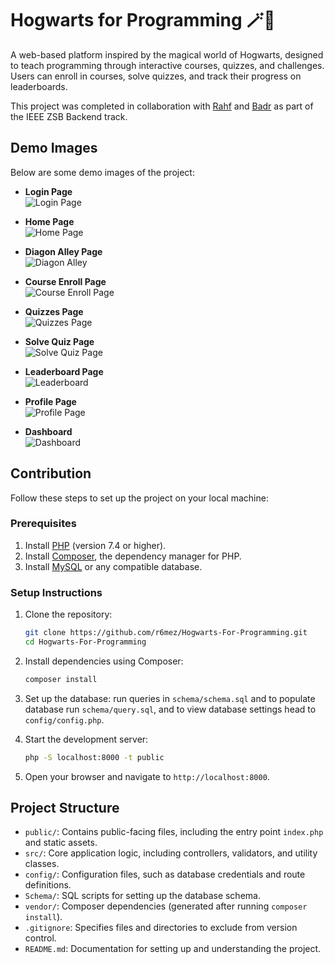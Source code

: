 # Hogwarts for Programming 🪄🔮

A web-based platform inspired by the magical world of Hogwarts, designed to teach programming through interactive courses, quizzes, and challenges. Users can enroll in courses, solve quizzes, and track their progress on leaderboards.

This project was completed in collaboration with [Rahf](https://github.com/Rahf-Ayman) and [Badr](https://github.com/TrueBadr) as part of the IEEE ZSB Backend track.

## Demo Images

Below are some demo images of the project:

- **Login Page**  
  ![Login Page](./References/Images/login.png)

- **Home Page**  
  ![Home Page](./References/Images/home.png)

- **Diagon Alley Page**  
  ![Diagon Alley](./References/Images/diagonAlley.png)

- **Course Enroll Page**  
  ![Course Enroll Page](./References/Images/enroll.png)

- **Quizzes Page**  
  ![Quizzes Page](./References/Images/Quizes.png)

- **Solve Quiz Page**  
  ![Solve Quiz Page](./References/Images/solveQuiz.png)

- **Leaderboard Page**  
  ![Leaderboard](./References/Images/leaderboard.png)

- **Profile Page**  
  ![Profile Page](./References/Images/profile.png)


- **Dashboard**  
  ![Dashboard](./References/Images/Dashboard.png)

  
## Contribution

Follow these steps to set up the project on your local machine:

### Prerequisites

1. Install [PHP](https://www.php.net/downloads) (version 7.4 or higher).
2. Install [Composer](https://getcomposer.org/download/), the dependency manager for PHP.
3. Install [MySQL](https://dev.mysql.com/downloads/) or any compatible database.

### Setup Instructions

1. Clone the repository:
   ```bash
   git clone https://github.com/r6mez/Hogwarts-For-Programming.git
   cd Hogwarts-For-Programming
   ```

2. Install dependencies using Composer:
   ```bash
   composer install
   ```

3. Set up the database: run queries in `schema/schema.sql` and to populate database run `schema/query.sql`, and to view database settings head to `config/config.php`.

4. Start the development server:
   ```bash
   php -S localhost:8000 -t public
   ```

5. Open your browser and navigate to `http://localhost:8000`.

## Project Structure

- `public/`: Contains public-facing files, including the entry point `index.php` and static assets.
- `src/`: Core application logic, including controllers, validators, and utility classes.
- `config/`: Configuration files, such as database credentials and route definitions.
- `Schema/`: SQL scripts for setting up the database schema.
- `vendor/`: Composer dependencies (generated after running `composer install`).
- `.gitignore`: Specifies files and directories to exclude from version control.
- `README.md`: Documentation for setting up and understanding the project.
